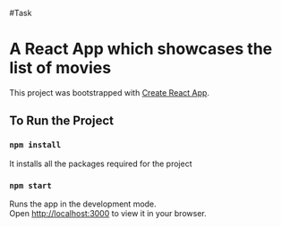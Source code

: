 #Task

# A React App which showcases the list of movies

This project was bootstrapped with [Create React App](https://github.com/facebook/create-react-app).

## To Run the Project

### `npm install`

It installs all the packages required for the project

### `npm start`
Runs the app in the development mode.\
Open [http://localhost:3000](http://localhost:3000) to view it in your browser.

